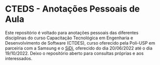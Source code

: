 # CTEDS - Anotações Pessoais de Aula
Este repositório é voltado para anotações pessoais das diferentes disciplinas do curso Capacitação Tecnológica em Engenharia e Desenvolvimento de Software (CTDES), curso oferecido pela Poli-USP em parceiria com a Samsung e o [SiDi](https://www.sidi.org.br/), oferecido do dia 20/06/2022 até o dia 19/10/2022. Deixo o repositório aberto para consultas próprias e aos interessados.
